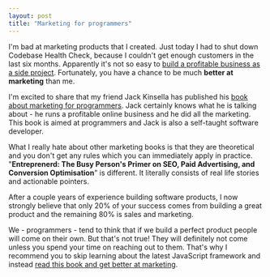 ```yaml
---
layout: post
title: "Marketing for programmers"
---
```


I'm bad at marketing products that I created. Just today I had to shut down Codebase Health Check, because I couldn't get enough customers in the last six months. Apparently it's not so easy to [build a profitable business as a side project](https://abot.app/blog/profitable-slack-bot-rails). Fortunately, you have a chance to be much **better at marketing** than me.

I'm excited to share that my friend Jack Kinsella has published his [book about marketing for programmers](https://www.jackkinsella.ie/books/entreprenerd/marketing_for_programmers). Jack certainly knows what he is talking about - he runs a profitable online business and he did all the marketing. This book is aimed at programmers and Jack is also a self-taught software developer.

What I really hate about other marketing books is that they are theoretical and you don't get any rules which you can immediately apply in practice. "**Entreprenerd: The Busy Person's Primer on SEO, Paid Advertising, and Conversion Optimisation**" is different. It literally consists of real life stories and actionable pointers.

After a couple years of experience building software products, I now strongly believe that only 20% of your success comes from building a great product and the remaining 80% is sales and marketing.

We - programmers - tend to think that if we build a perfect product people will come on their own. But that's not true! They will definitely not come unless you spend your time on reaching out to them. That's why I recommend you to skip learning about the latest JavaScript framework and instead [read this book and get better at marketing](https://www.jackkinsella.ie/books/entreprenerd/marketing_for_programmers).
